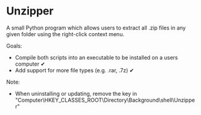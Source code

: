# Unzipper
A small Python program which allows users to extract all .zip files in any given folder using the right-click context menu.

Goals: 
  - Compile both scripts into an executable to be installed on a users computer ✔
  - Add support for more file types (e.g. .rar, .7z) ✔


Note:
  - When uninstalling or updating, remove the key in "Computer\HKEY_CLASSES_ROOT\Directory\Background\shell\Unzipper"
